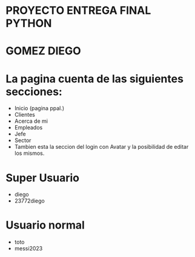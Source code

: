 # PROYECTO ENTREGA FINAL PYTHON
# GOMEZ DIEGO 

# La pagina cuenta de las siguientes secciones:
+ Inicio (pagina ppal.)
+ Clientes
+ Acerca de mi
+ Empleados
+ Jefe
+ Sector
+ Tambien esta la seccion del login con Avatar y la posibilidad de editar los mismos.

# Super Usuario
+ diego
+ 23772diego

# Usuario normal
+ toto
+ messi2023